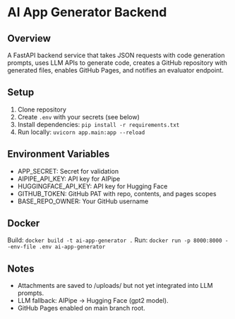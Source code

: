 
# AI App Generator Backend

## Overview
A FastAPI backend service that takes JSON requests with code generation prompts,
uses LLM APIs to generate code, creates a GitHub repository with generated files,
enables GitHub Pages, and notifies an evaluator endpoint.

## Setup

1. Clone repository
2. Create `.env` with your secrets (see below)
3. Install dependencies: `pip install -r requirements.txt`
4. Run locally: `uvicorn app.main:app --reload`

## Environment Variables
- APP_SECRET: Secret for validation
- AIPIPE_API_KEY: API key for AIPipe
- HUGGINGFACE_API_KEY: API key for Hugging Face
- GITHUB_TOKEN: GitHub PAT with repo, contents, and pages scopes
- BASE_REPO_OWNER: Your GitHub username

## Docker
Build: `docker build -t ai-app-generator .`
Run: `docker run -p 8000:8000 --env-file .env ai-app-generator`

## Notes
- Attachments are saved to /uploads/ but not yet integrated into LLM prompts.
- LLM fallback: AIPipe -> Hugging Face (gpt2 model).
- GitHub Pages enabled on main branch root.

